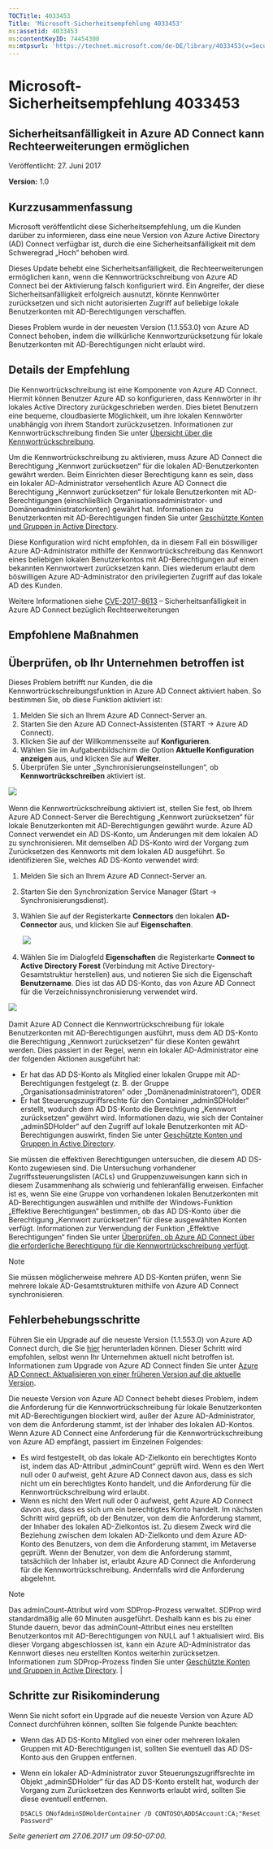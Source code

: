 ```yaml
---
TOCTitle: 4033453
Title: 'Microsoft-Sicherheitsempfehlung 4033453'
ms:assetid: 4033453
ms:contentKeyID: 74454308
ms:mtpsurl: 'https://technet.microsoft.com/de-DE/library/4033453(v=Security.10)'
---
```


Microsoft-Sicherheitsempfehlung 4033453
=======================================

Sicherheitsanfälligkeit in Azure AD Connect kann Rechteerweiterungen ermöglichen
--------------------------------------------------------------------------------

Veröffentlicht: 27. Juni 2017

**Version:** 1.0

Kurzzusammenfassung
-------------------

Microsoft veröffentlicht diese Sicherheitsempfehlung, um die Kunden darüber zu informieren, dass eine neue Version von Azure Active Directory (AD) Connect verfügbar ist, durch die eine Sicherheitsanfälligkeit mit dem Schweregrad „Hoch“ behoben wird.

Dieses Update behebt eine Sicherheitsanfälligkeit, die Rechteerweiterungen ermöglichen kann, wenn die Kennwortrückschreibung von Azure AD Connect bei der Aktivierung falsch konfiguriert wird. Ein Angreifer, der diese Sicherheitsanfälligkeit erfolgreich ausnutzt, könnte Kennwörter zurücksetzen und sich nicht autorisierten Zugriff auf beliebige lokale Benutzerkonten mit AD-Berechtigungen verschaffen.

Dieses Problem wurde in der neuesten Version (1.1.553.0) von Azure AD Connect behoben, indem die willkürliche Kennwortzurücksetzung für lokale Benutzerkonten mit AD-Berechtigungen nicht erlaubt wird.

Details der Empfehlung
----------------------

Die Kennwortrückschreibung ist eine Komponente von Azure AD Connect. Hiermit können Benutzer Azure AD so konfigurieren, dass Kennwörter in ihr lokales Active Directory zurückgeschrieben werden. Dies bietet Benutzern eine bequeme, cloudbasierte Möglichkeit, um ihre lokalen Kennwörter unabhängig von ihrem Standort zurückzusetzen. Informationen zur Kennwortrückschreibung finden Sie unter [Übersicht über die Kennwortrückschreibung](https://docs.microsoft.com/de-de/azure/active-directory/active-directory-passwords-writeback).

Um die Kennwortrückschreibung zu aktivieren, muss Azure AD Connect die Berechtigung „Kennwort zurücksetzen“ für die lokalen AD-Benutzerkonten gewährt werden. Beim Einrichten dieser Berechtigung kann es sein, dass ein lokaler AD-Administrator versehentlich Azure AD Connect die Berechtigung „Kennwort zurücksetzen“ für lokale Benutzerkonten mit AD-Berechtigungen (einschließlich Organisationsadministrator- und Domänenadministratorkonten) gewährt hat. Informationen zu Benutzerkonten mit AD-Berechtigungen finden Sie unter [Geschützte Konten und Gruppen in Active Directory](https://docs.microsoft.com/de-de/windows-server/identity/ad-ds/plan/security-best-practices/appendix-c--protected-accounts-and-groups-in-active-directory).

Diese Konfiguration wird nicht empfohlen, da in diesem Fall ein böswilliger Azure AD-Administrator mithilfe der Kennwortrückschreibung das Kennwort eines beliebigen lokalen Benutzerkontos mit AD-Berechtigungen auf einen bekannten Kennwortwert zurücksetzen kann. Dies wiederum erlaubt dem böswilligen Azure AD-Administrator den privilegierten Zugriff auf das lokale AD des Kunden.

Weitere Informationen siehe [CVE-2017-8613](https://cve.mitre.org/cgi-bin/cvename.cgi?name=cve-2017-8613) – Sicherheitsanfälligkeit in Azure AD Connect bezüglich Rechteerweiterungen

Empfohlene Maßnahmen
--------------------

**Überprüfen, ob Ihr Unternehmen betroffen ist**
------------------------------------------------

Dieses Problem betrifft nur Kunden, die die Kennwortrückschreibungsfunktion in Azure AD Connect aktiviert haben. So bestimmen Sie, ob diese Funktion aktiviert ist:

1.  Melden Sie sich an Ihrem Azure AD Connect-Server an.
2.  Starten Sie den Azure AD Connect-Assistenten (START → Azure AD Connect).
3.  Klicken Sie auf der Willkommensseite auf **Konfigurieren**.
4.  Wählen Sie im Aufgabenbildschirm die Option **Aktuelle Konfiguration anzeigen** aus, und klicken Sie auf **Weiter**.
5.  Überprüfen Sie unter „Synchronisierungseinstellungen“, ob **Kennwortrückschreiben** aktiviert ist.

![](../../images/Mt803213.EB9A43C32235251CEBA30763CA023255(de-DE,Security.10).png) 

Wenn die Kennwortrückschreibung aktiviert ist, stellen Sie fest, ob Ihrem Azure AD Connect-Server die Berechtigung „Kennwort zurücksetzen“ für lokale Benutzerkonten mit AD-Berechtigungen gewährt wurde. Azure AD Connect verwendet ein AD DS-Konto, um Änderungen mit dem lokalen AD zu synchronisieren. Mit demselben AD DS-Konto wird der Vorgang zum Zurücksetzen des Kennworts mit dem lokalen AD ausgeführt. So identifizieren Sie, welches AD DS-Konto verwendet wird:

1.  Melden Sie sich an Ihrem Azure AD Connect-Server an.
2.  Starten Sie den Synchronization Service Manager (Start → Synchronisierungsdienst).
3.  Wählen Sie auf der Registerkarte **Connectors** den lokalen **AD-Connector** aus, und klicken Sie auf **Eigenschaften**.

     ![](../../images/mt803213.db61e87568d302355369b23fc0475f46(de-de,security.10).png) 

4.  Wählen Sie im Dialogfeld **Eigenschaften** die Registerkarte **Connect to Active Directory Forest** (Verbindung mit Active Directory-Gesamtstruktur herstellen) aus, und notieren Sie sich die Eigenschaft **Benutzername**. Dies ist das AD DS-Konto, das von Azure AD Connect für die Verzeichnissynchronisierung verwendet wird.

![](../../images/Mt803213.BD84BA8E1D6EF8D03644EA75D5C15A1C(de-DE,Security.10).png) 

Damit Azure AD Connect die Kennwortrückschreibung für lokale Benutzerkonten mit AD-Berechtigungen ausführt, muss dem AD DS-Konto die Berechtigung „Kennwort zurücksetzen“ für diese Konten gewährt werden. Dies passiert in der Regel, wenn ein lokaler AD-Administrator eine der folgenden Aktionen ausgeführt hat:

-   Er hat das AD DS-Konto als Mitglied einer lokalen Gruppe mit AD-Berechtigungen festgelegt (z. B. der Gruppe „Organisationsadministratoren“ oder „Domänenadministratoren“), ODER
-   Er hat Steuerungszugriffsrechte für den Container „adminSDHolder“ erstellt, wodurch dem AD DS-Konto die Berechtigung „Kennwort zurücksetzen“ gewährt wird. Informationen dazu, wie sich der Container „adminSDHolder“ auf den Zugriff auf lokale Benutzerkonten mit AD-Berechtigungen auswirkt, finden Sie unter [Geschützte Konten und Gruppen in Active Directory](https://docs.microsoft.com/de-de/windows-server/identity/ad-ds/plan/security-best-practices/appendix-c--protected-accounts-and-groups-in-active-directory).

Sie müssen die effektiven Berechtigungen untersuchen, die diesem AD DS-Konto zugewiesen sind. Die Untersuchung vorhandener Zugriffssteuerungslisten (ACLs) und Gruppenzuweisungen kann sich in diesem Zusammenhang als schwierig und fehleranfällig erweisen. Einfacher ist es, wenn Sie eine Gruppe von vorhandenen lokalen Benutzerkonten mit AD-Berechtigungen auswählen und mithilfe der Windows-Funktion „Effektive Berechtigungen“ bestimmen, ob das AD DS-Konto über die Berechtigung „Kennwort zurücksetzen“ für diese ausgewählten Konten verfügt. Informationen zur Verwendung der Funktion „Effektive Berechtigungen“ finden Sie unter [Überprüfen, ob Azure AD Connect über die erforderliche Berechtigung für die Kennwortrückschreibung verfügt](https://docs.microsoft.com/de-de/azure/active-directory/active-directory-passwords-troubleshoot).

> [!NOTE]  
> Sie müssen möglicherweise mehrere AD DS-Konten prüfen, wenn Sie mehrere lokale AD-Gesamtstrukturen mithilfe von Azure AD Connect synchronisieren.


Fehlerbehebungsschritte
-----------------------

Führen Sie ein Upgrade auf die neueste Version (1.1.553.0) von Azure AD Connect durch, die Sie [hier](https://www.microsoft.com/en-us/download/details.aspx?id=47594) herunterladen können. Dieser Schritt wird empfohlen, selbst wenn Ihr Unternehmen aktuell nicht betroffen ist. Informationen zum Upgrade von Azure AD Connect finden Sie unter [Azure AD Connect: Aktualisieren von einer früheren Version auf die aktuelle Version](https://docs.microsoft.com/de-de/azure/active-directory/connect/active-directory-aadconnect-upgrade-previous-version).

Die neueste Version von Azure AD Connect behebt dieses Problem, indem die Anforderung für die Kennwortrückschreibung für lokale Benutzerkonten mit AD-Berechtigungen blockiert wird, außer der Azure AD-Administrator, von dem die Anforderung stammt, ist der Inhaber des lokalen AD-Kontos. Wenn Azure AD Connect eine Anforderung für die Kennwortrückschreibung von Azure AD empfängt, passiert im Einzelnen Folgendes:

-   Es wird festgestellt, ob das lokale AD-Zielkonto ein berechtigtes Konto ist, indem das AD-Attribut „adminCount“ geprüft wird. Wenn es den Wert null oder 0 aufweist, geht Azure AD Connect davon aus, dass es sich nicht um ein berechtigtes Konto handelt, und die Anforderung für die Kennwortrückschreibung wird erlaubt.
-   Wenn es nicht den Wert null oder 0 aufweist, geht Azure AD Connect davon aus, dass es sich um ein berechtigtes Konto handelt. Im nächsten Schritt wird geprüft, ob der Benutzer, von dem die Anforderung stammt, der Inhaber des lokalen AD-Zielkontos ist. Zu diesem Zweck wird die Beziehung zwischen dem lokalen AD-Zielkonto und dem Azure AD-Konto des Benutzers, von dem die Anforderung stammt, im Metaverse geprüft. Wenn der Benutzer, von dem die Anforderung stammt, tatsächlich der Inhaber ist, erlaubt Azure AD Connect die Anforderung für die Kennwortrückschreibung. Andernfalls wird die Anforderung abgelehnt.

> [!NOTE]  
> Das adminCount-Attribut wird vom SDProp-Prozess verwaltet. SDProp wird standardmäßig alle 60 Minuten ausgeführt. Deshalb kann es bis zu einer Stunde dauern, bevor das adminCount-Attribut eines neu erstellten Benutzerkontos mit AD-Berechtigungen von NULL auf 1 aktualisiert wird. Bis dieser Vorgang abgeschlossen ist, kann ein Azure AD-Administrator das Kennwort dieses neu erstellten Kontos weiterhin zurücksetzen. Informationen zum SDProp-Prozess finden Sie unter [Geschützte Konten und Gruppen in Active Directory](https://docs.microsoft.com/de-de/windows-server/identity/ad-ds/plan/security-best-practices/appendix-c--protected-accounts-and-groups-in-active-directory). |

Schritte zur Risikominderung
----------------------------

Wenn Sie nicht sofort ein Upgrade auf die neueste Version von Azure AD Connect durchführen können, sollten Sie folgende Punkte beachten:

-   Wenn das AD DS-Konto Mitglied von einer oder mehreren lokalen Gruppen mit AD-Berechtigungen ist, sollten Sie eventuell das AD DS-Konto aus den Gruppen entfernen.
-   Wenn ein lokaler AD-Administrator zuvor Steuerungszugriffsrechte im Objekt „adminSDHolder“ für das AD DS-Konto erstellt hat, wodurch der Vorgang zum Zurücksetzen des Kennworts erlaubt wird, sollten Sie diese eventuell entfernen.
        
    ```
    DSACLS DNofAdminSDHolderContainer /D CONTOSO\ADDSAccount:CA;"Reset Password"
    ```

*Seite generiert am 27.06.2017 um 09:50-07:00.*
